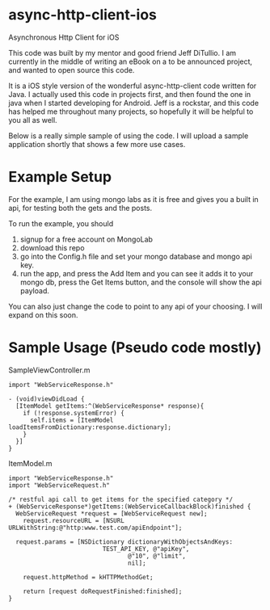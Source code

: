 async-http-client-ios
=====================

Asynchronous Http Client for iOS

This code was built by my mentor and good friend Jeff DiTullio.  I am currently in the middle of writing an eBook on a to be announced project, and wanted to open source this code.

It is a iOS style version of the wonderful async-http-client code written for Java.  I actually used this code in projects first, and then found the one in java when I started developing for Android.  Jeff is a rockstar, and this code has helped me throughout many projects, so hopefully it will be helpful to you all as well.

Below is a really simple sample of using the code.  I will upload a sample application shortly that shows a few more use cases.

Example Setup
=====================

For the example, I am using mongo labs as it is free and gives you a built in api, for testing both the gets and the posts.

To run the example, you should

1. signup for a free account on MongoLab
2. download this repo 
3. go into the Config.h file and set your mongo database and mongo api key.
4. run the app, and press the Add Item and you can see it adds it to your mongo db, press the Get Items button, and the console will show the api payload.

You can also just change the code to point to any api of your choosing.  I will expand on this soon.

Sample Usage (Pseudo code mostly)
=====================

SampleViewController.m

```objc
import "WebServiceResponse.h"

- (void)viewDidLoad {
  [ItemModel getItems:^(WebServiceResponse* response){
    if (!response.systemError) {
      self.items = [ItemModel loadItemsFromDictionary:response.dictionary];
    }
  }]
}
```

ItemModel.m

```objc
import "WebServiceResponse.h"
import "WebServiceRequest.h"

/* restful api call to get items for the specified category */
+ (WebServiceResponse*)getItems:(WebServiceCallbackBlock)finished {
  WebServiceRequest *request = [WebServiceRequest new];
	request.resourceURL = [NSURL URLWithString:@"http:www.test.com/apiEndpoint"];
        
  request.params = [NSDictionary dictionaryWithObjectsAndKeys:
                          TEST_API_KEY, @"apiKey",
                                 @"10", @"limit",
                                 nil];
    
	request.httpMethod = kHTTPMethodGet;
	
	return [request doRequestFinished:finished];
}
```
